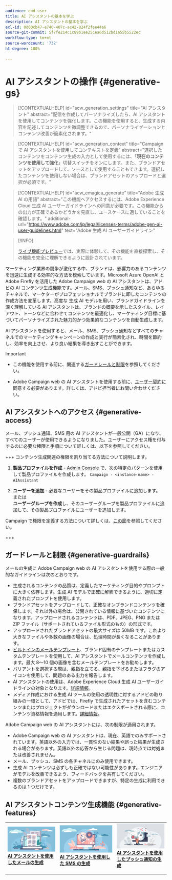 ```yaml
---
audience: end-user
title: AI アシスタントの基本を学ぶ
description: AI アシスタントの基本を学ぶ
exl-id: 0d00cb47-e740-407c-ac42-824f2fee44a6
source-git-commit: 5f7fe214c1c89b1ee25cea6d512bd1a55b5522ec
workflow-type: tm+mt
source-wordcount: '732'
ht-degree: 100%

---
```


# AI アシスタントの操作 {#generative-gs}

>[!CONTEXTUALHELP]
>id="acw_generation_settings"
>title="AI アシスタント"
>abstract="配信を作成してパーソナライズしたら、AI アシスタントを使用してコンテンツを強化します。この機能を使用すると、生成する内容を記述してコンテンツを微調整できるので、パーソナライゼーションとコンテンツ改善が簡素化されます。"

>[!CONTEXTUALHELP]
>id="acw_generation_context"
>title="Campaign で AI アシスタントを使用してコンテキストを定義"
>abstract="選択したコンテンツをコンテンツ生成の入力として使用するには、「**現在のコンテンツを使用して強化**」切替スイッチをオンにします。また、ブランドアセットをアップロードして、ソースとして使用することもできます。選択したコンテンツを使用しない場合は、ブランドアセットのアップロードと選択が必須です。"

>[!CONTEXTUALHELP]
>id="acw_emagica_generate"
>title="Adobe 生成 AI の用語"
>abstract="この機能へアクセスするには、Adobe Experience Cloud 生成 AI ユーザーガイドラインへの同意が必要です。この機能からの出力が正確であるかどうかを見直し、ユースケースに適していることを確認します。"
>additional-url="https://www.adobe.com/jp/legal/licenses-terms/adobe-gen-ai-user-guidelines.html" text="Adobe 生成 AI ユーザーガイドライン"

>[!INFO]
>
>[ライブ機能プレビュー](https://experienceleague.adobe.com/ja/apps/journey-optimizer/ai-assistant-content-accelerator)では、実際に体験して、その機能を直接探索し、その機能を完全に理解できるように設計されています。

マーケティング業界の競争が激化する中、ブランドは、影響力のあるコンテンツを迅速に生成する効率的な方法を模索しています。Microsoft Azure OpenAI と Adobe Firefly を活用した Adobe Campaign web の AI アシスタントは、アドビの AI コンテンツ生成機能です。メール、SMS、プッシュ通知など、あらゆるチャネルで、マーケターがプロフェッショナルでブランドに即したコンテンツの作成方法を変革します。高度な 生成 AI モデルを用い、ブランドガイドラインを深く理解している AI アシスタントは、ブランドの概要を示したスタイル、レイアウト、トーンなどに合わせてコンテンツを最適化し、マーケティング目標に基づいてパーソナライズされた魅力的かつ効果的なコンテンツを自動生成します。

AI アシスタントを使用すると、メール、SMS、プッシュ通知などすべてのチャネルでのマーケティングキャンペーンの作成と実行が簡素化され、時間を節約し、効率を向上させ、より良い結果を導き出すことができます。

>[!IMPORTANT]
>
>* この機能を使用する前に、関連する[ガードレールと制限](#generative-guardrails)を参照してください。
>
>* Adobe Campaign web の AI アシスタントを使用する前に、[ユーザー契約](https://www.adobe.com/jp/legal/licenses-terms/adobe-dx-gen-ai-user-guidelines.html)に同意する必要があります。詳しくは、アドビ担当者にお問い合わせください。

## AI アシスタントへのアクセス {#generative-access}

メール、プッシュ通知、SMS 用の AI アシスタントが一般公開（GA）になり、すべてのユーザーが使用できるようになりました。ユーザーにアクセス権を付与するのに必要な権限と手順について詳しくは、以下を参照してください。

+++ コンテンツ生成関連の権限を割り当てる方法について説明します。

1. **製品プロファイルを作成** - [Admin Console](https://stage.adminconsole.adobe.com/) で、次の特定のパターンを使用して製品プロファイルを作成します。
   `Campaign - <instance-name> - AIAssistant`

1. **ユーザーを追加** - 必要なユーザーをその製品プロファイルに追加します。\
   または\
   **ユーザーグループを作成**&#x200B;し、そのユーザーグループを製品プロファイルに追加して、その製品プロファイルにユーザーを追加します。

Campaign で権限を定義する方法について詳しくは、[この節](../get-started/permissions.md)を参照してください。

+++

## ガードレールと制限 {#generative-guardrails}

メールの生成に Adobe Campaign web の AI アシスタントを使用する際の一般的なガイドラインは次のとおりです。

* 生成されるコンテンツの品質は、定義したマーケティング目的やプロンプトに大きく依存します。生成 AI モデルで正確に解釈できるように、適切に定義されたプロンプトを使用します。
* ブランドアセットをアップロードして、正確なオンブランドコンテンツを確保します。それ以外の場合は、公開されている情報に基づいたコンテンツになります。アップロードされるコンテンツは、PDF、JPEG、PNG または ZIP ファイル（サポートされているファイル形式のもの）の形式です。
* アップロードされたブランドアセットの最大サイズは 50MB です。これより大きなファイルや多数の画像の場合は、処理時間が長くなることがあります。
* [ビルトインのメールテンプレート](../email/create-email-templates.md)、ブランド固有のテンプレートまたはカスタムテンプレートを使用して、AI アシスタントでメールコンテンツを作成します。最大 8～10 個の画像を含むメールテンプレートをお勧めします。
* バリアントを選択する際は、親指を立てる、親指を下げるまたはフラグのアイコンを使用して、問題のある出力を報告します。
* AI アシスタントの使用は、Adobe Experience Cloud 生成 AI ユーザーガイドラインの対象となります。[詳細情報](https://www.adobe.com/jp/legal/licenses-terms/adobe-dx-gen-ai-user-guidelines.html)。
* メディア作成における生成 AI ツールの使用の透明性に対するアドビの取り組みの一環として、アドビでは、Firefly で生成されたアセットを含むコンテンツまたはプロジェクトがダウンロードまたはエクスポートされる際に、コンテンツ資格情報を適用します。[詳細情報](https://helpx.adobe.com/jp/firefly/using/content-credentials.html)。

Adobe Campaign web の AI アシスタントには、次の制限が適用されます。

* Adobe Campaign web の AI アシスタントは、現在、英語でのみサポートされています。英語以外の入力では、一貫性のない結果や誤った結果が生成される場合があります。英語以外の応答から生じる問題は、現時点では対処または改善されません。
* メール、プッシュ、SMS の各チャネルにのみ使用できます。
* 生成 AI コンテンツは必ずしも正確ではない可能性があります。エンジニアがモデルを改善できるよう、フィードバックを共有してください。
* 複数のブランドアセットをアップロードできますが、特定の生成に利用できるのは 1 つだけです。

## AI アシスタントコンテンツ生成機能 {#generative-features}

<table style="table-layout:fixed"><tr style="border: 0;">
<td>
<a href="generative-content.md">
<img alt="[AI アシスタントを使用したメールの生成]" src="assets/do-not-localize/text-genai.jpeg">
</a>
<div>
<a href="generative-content.md"><strong>AI アシスタントを使用したメールの生成</strong></a>
</div>
<p>
</td>
<td>
<a href="generative-sms.md">
<img alt="[AI アシスタントを使用した SMS の生成]" src="assets/do-not-localize/image-genai.jpeg">
</a>
<div><a href="generative-sms.md"><strong>AI アシスタントを使用した SMS の生成</strong>
</div>
<p>
</td>
<td>
<a href="generative-push.md">
<img alt="[AI アシスタントを使用したプッシュ通知の生成]" src="assets/do-not-localize/email-genai.jpeg">
</a>
<div>
<a href="generative-push.md"><strong>AI アシスタントを使用したプッシュ通知の生成</strong></a>
</div>
<p></td>
</tr></table>